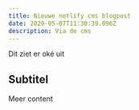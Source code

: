 ```yaml
---
title: Nieuwe netlify cms blogpost
date: 2020-05-07T11:30:39.096Z
description: Via de cms
---
```

Dit ziet er oké uit

## Subtitel

Meer content